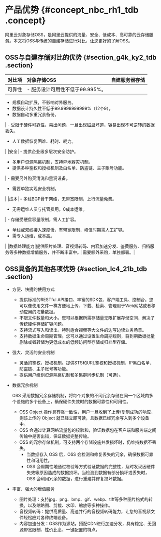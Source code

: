 # 产品优势 {#concept_nbc_rh1_tdb .concept}

阿里云对象存储OSS，是阿里云提供的海量、安全、低成本、高可靠的云存储服务。本文将OSS与传统的自建存储进行对比，让您更好的了解OSS。

## OSS与自建存储对比的优势 {#section_g4k_ky2_tdb .section}

|对比项|对象存储OSS|自建服务器存储|
|:--|:------|-------|
|可靠性| -   服务设计可用性不低于99.995%。
-   规模自动扩展，不影响对外服务。
-   数据设计持久性不低于99.9999999999%（12个9）。
-   数据自动多重冗余备份。

 | -   受限于硬件可靠性，易出问题，一旦出现磁盘坏道，容易出现不可逆转的数据丢失。
-   人工数据恢复困难、耗时、耗力。

 |
|安全| -   提供企业级多层次安全防护。
-   多用户资源隔离机制，支持异地容灾机制。
-   提供多种鉴权和授权机制及白名单、防盗链、主子账号功能。

 | -   需要另外购买清洗和黑洞设备。
-   需要单独实现安全机制。

 |
|成本| -   多线BGP骨干网络，无带宽限制，上行流量免费。
-   无需运维人员与托管费用，0成本运维。

 | -   存储受硬盘容量限制，需人工扩容。
-   单线或双线接入速度慢，有带宽限制，峰值时期需人工扩容。
-   需专人运维，成本高。

 |
|数据处理能力|提供图片处理、音视频转码、内容加速分发、鉴黄服务、归档服务等多种数据增值服务，并不断丰富中。|需要额外采购，单独部署。|

## OSS具备的其他各项优势 {#section_lc4_21b_tdb .section}

-   方便、快捷的使用方式
    -   提供标准的RESTful API接口、丰富的SDK包、客户端工具、控制台。您可以像使用文件一样方便地上传、下载、检索、管理用于Web网站或者移动应用的海量数据。
    -   不限文件数量和大小。您可以根据所需存储量无限扩展存储空间，解决了传统硬件存储扩容问题。
    -   支持流式写入和读出。特别适合视频等大文件的边写边读业务场景。
    -   支持数据生命周期管理。您可以通过设置生命周期规则，将到期数据批量删除或者转储为更低成本的低频访问型存储或归档型存储。
-   强大、灵活的安全机制
    -   灵活的鉴权，授权机制。提供STS和URL鉴权和授权机制、IP黑白名单、防盗链、主子账号等功能。
    -   提供用户级别资源隔离机制和多集群同步机制（可选）。
-   数据冗余机制

    OSS 采用数据冗余存储机制，将每个对象的不同冗余存储在同一个区域内多个设施的多个设备上，确保硬件失效时的数据可靠性和可用性。

    -   OSS Object 操作具有强一致性，用户一旦收到了上传/复制成功的响应，则该上传的 Object 就已经立即可读，且数据已经冗余写入到多个设备中。
    -   OSS 会通过计算网络流量包的校验和，验证数据包在客户端和服务端之间传输中是否出错，保证数据完整传输。
    -   OSS 的冗余存储机制，可支持两个存储设施并发损坏时，仍维持数据不丢失。
        -   当数据存入 OSS 后，OSS 会检测和修复丢失的冗余，确保数据可靠性和可用性。
        -   OSS 会周期性地通过校验等方式验证数据的完整性，及时发现因硬件失效等原因造成的数据损坏。当检测到数据有部分损坏或丢失时，OSS 会利用冗余的数据，进行重建并修复损坏数据。
-   丰富、强大的增值服务
    -   图片处理：支持jpg、png、bmp、gif、webp、tiff等多种图片格式的转换，以及缩略图、剪裁、水印、缩放等多种操作。
    -   音视频转码：提供高质量、高速并行的音视频转码能力，让您的音视频文件轻松应对各种终端设备。
    -   内容加速分发：OSS作为源站，搭配CDN进行加速分发，具有稳定、无回源带宽限制、性价比高、一键配置的特点。

